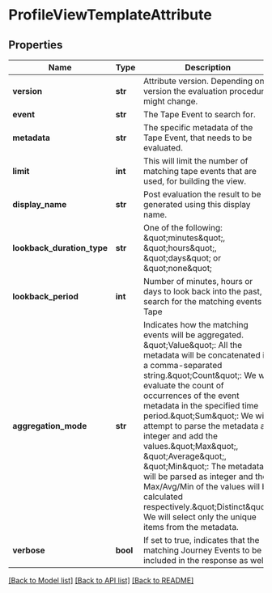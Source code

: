 # ProfileViewTemplateAttribute

## Properties
Name | Type | Description | Notes
------------ | ------------- | ------------- | -------------
**version** | **str** | Attribute version. Depending on version the evaluation procedure might change. | [optional] 
**event** | **str** | The Tape Event to search for. | [optional] 
**metadata** | **str** | The specific metadata of the Tape Event, that needs to be evaluated. | [optional] 
**limit** | **int** | This will limit the number of matching tape events that are used, for building the view. | [optional] 
**display_name** | **str** | Post evaluation the result to be generated using this display name. | [optional] 
**lookback_duration_type** | **str** | One of the following: \&quot;minutes\&quot;, \&quot;hours\&quot;, \&quot;days\&quot; or \&quot;none\&quot; | [optional] 
**lookback_period** | **int** | Number of minutes, hours or days to look back into the past, to search for the matching events in Tape | [optional] 
**aggregation_mode** | **str** | Indicates how the matching events will be aggregated. \&quot;Value\&quot;: All the metadata will be concatenated in a comma-separated string.\&quot;Count\&quot;: We will evaluate the count of occurrences of the event metadata in the specified time period.\&quot;Sum\&quot;: We will attempt to parse the metadata as integer and add the values.\&quot;Max\&quot;, \&quot;Average\&quot;, \&quot;Min\&quot;: The metadata will be parsed as integer and then Max/Avg/Min of the values will be calculated respectively.\&quot;Distinct\&quot;: We will select only the unique items from the metadata.  | [optional] 
**verbose** | **bool** | If set to true, indicates that the matching Journey Events to be included in the response as well. | [optional] 

[[Back to Model list]](../README.md#documentation-for-models) [[Back to API list]](../README.md#documentation-for-api-endpoints) [[Back to README]](../README.md)


